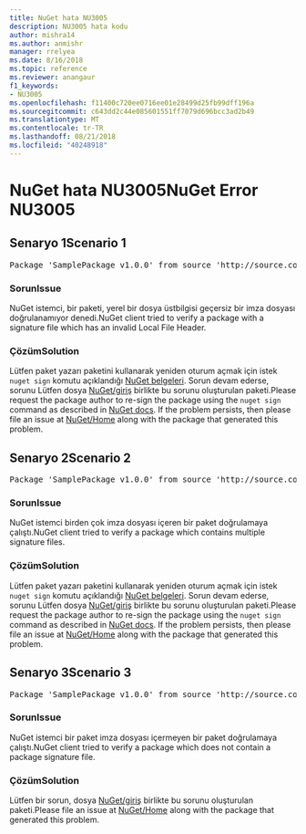 ```yaml
---
title: NuGet hata NU3005
description: NU3005 hata kodu
author: mishra14
ms.author: anmishr
manager: rrelyea
ms.date: 8/16/2018
ms.topic: reference
ms.reviewer: anangaur
f1_keywords:
- NU3005
ms.openlocfilehash: f11400c720ee0716ee01e28499d25fb99dff196a
ms.sourcegitcommit: c643dd2c44e085601551ff7079d696bcc3ad2b49
ms.translationtype: MT
ms.contentlocale: tr-TR
ms.lasthandoff: 08/21/2018
ms.locfileid: "40248918"
---
```

# <a name="nuget-error-nu3005"></a><span data-ttu-id="8e476-103">NuGet hata NU3005</span><span class="sxs-lookup"><span data-stu-id="8e476-103">NuGet Error NU3005</span></span>

## <a name="scenario-1"></a><span data-ttu-id="8e476-104">Senaryo 1</span><span class="sxs-lookup"><span data-stu-id="8e476-104">Scenario 1</span></span>

<pre>Package 'SamplePackage v1.0.0' from source 'http://source.com/index.json': The package contains an invalid package signature file.</pre>

### <a name="issue"></a><span data-ttu-id="8e476-105">Sorun</span><span class="sxs-lookup"><span data-stu-id="8e476-105">Issue</span></span>

<span data-ttu-id="8e476-106">NuGet istemci, bir paketi, yerel bir dosya üstbilgisi geçersiz bir imza dosyası doğrulanamıyor denedi.</span><span class="sxs-lookup"><span data-stu-id="8e476-106">NuGet client tried to verify a package with a signature file which has an invalid Local File Header.</span></span>


### <a name="solution"></a><span data-ttu-id="8e476-107">Çözüm</span><span class="sxs-lookup"><span data-stu-id="8e476-107">Solution</span></span>

<span data-ttu-id="8e476-108">Lütfen paket yazarı paketini kullanarak yeniden oturum açmak için istek `nuget sign` komutu açıklandığı [NuGet belgeleri](https://docs.microsoft.com/en-us/nuget/create-packages/sign-a-package). Sorun devam ederse, sorunu Lütfen dosya [NuGet/giriş](https://github.com/NuGet/Home/issues) birlikte bu sorunu oluşturulan paketi.</span><span class="sxs-lookup"><span data-stu-id="8e476-108">Please request the package author to re-sign the package using the `nuget sign` command as described in [NuGet docs](https://docs.microsoft.com/en-us/nuget/create-packages/sign-a-package). If the problem persists, then please file an issue at [NuGet/Home](https://github.com/NuGet/Home/issues) along with the package that generated this problem.</span></span>



## <a name="scenario-2"></a><span data-ttu-id="8e476-109">Senaryo 2</span><span class="sxs-lookup"><span data-stu-id="8e476-109">Scenario 2</span></span>

<pre>Package 'SamplePackage v1.0.0' from source 'http://source.com/index.json': The package contains multiple package signature files.</pre>

### <a name="issue"></a><span data-ttu-id="8e476-110">Sorun</span><span class="sxs-lookup"><span data-stu-id="8e476-110">Issue</span></span>

<span data-ttu-id="8e476-111">NuGet istemci birden çok imza dosyası içeren bir paket doğrulamaya çalıştı.</span><span class="sxs-lookup"><span data-stu-id="8e476-111">NuGet client tried to verify a package which contains multiple signature files.</span></span>


### <a name="solution"></a><span data-ttu-id="8e476-112">Çözüm</span><span class="sxs-lookup"><span data-stu-id="8e476-112">Solution</span></span>

<span data-ttu-id="8e476-113">Lütfen paket yazarı paketini kullanarak yeniden oturum açmak için istek `nuget sign` komutu açıklandığı [NuGet belgeleri](https://docs.microsoft.com/en-us/nuget/create-packages/sign-a-package). Sorun devam ederse, sorunu Lütfen dosya [NuGet/giriş](https://github.com/NuGet/Home/issues) birlikte bu sorunu oluşturulan paketi.</span><span class="sxs-lookup"><span data-stu-id="8e476-113">Please request the package author to re-sign the package using the `nuget sign` command as described in [NuGet docs](https://docs.microsoft.com/en-us/nuget/create-packages/sign-a-package). If the problem persists, then please file an issue at [NuGet/Home](https://github.com/NuGet/Home/issues) along with the package that generated this problem.</span></span>



## <a name="scenario-3"></a><span data-ttu-id="8e476-114">Senaryo 3</span><span class="sxs-lookup"><span data-stu-id="8e476-114">Scenario 3</span></span>

<pre>Package 'SamplePackage v1.0.0' from source 'http://source.com/index.json': The package does not contain a valid package signature file.</pre>

### <a name="issue"></a><span data-ttu-id="8e476-115">Sorun</span><span class="sxs-lookup"><span data-stu-id="8e476-115">Issue</span></span>

<span data-ttu-id="8e476-116">NuGet istemci bir paket imza dosyası içermeyen bir paket doğrulamaya çalıştı.</span><span class="sxs-lookup"><span data-stu-id="8e476-116">NuGet client tried to verify a package which does not contain a package signature file.</span></span>


### <a name="solution"></a><span data-ttu-id="8e476-117">Çözüm</span><span class="sxs-lookup"><span data-stu-id="8e476-117">Solution</span></span>

<span data-ttu-id="8e476-118">Lütfen bir sorun, dosya [NuGet/giriş](https://github.com/NuGet/Home/issues) birlikte bu sorunu oluşturulan paketi.</span><span class="sxs-lookup"><span data-stu-id="8e476-118">Please file an issue at [NuGet/Home](https://github.com/NuGet/Home/issues) along with the package that generated this problem.</span></span>


